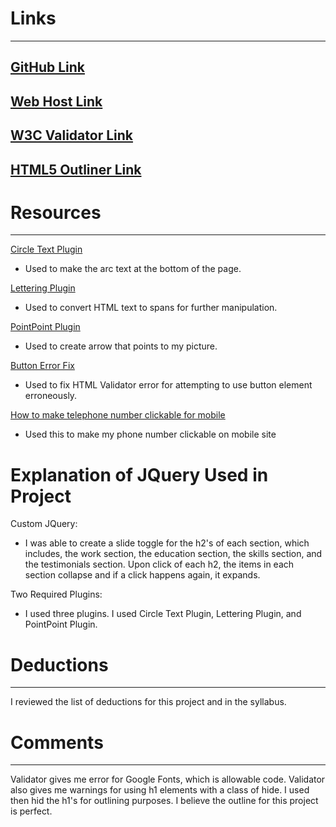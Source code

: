 # Links
___

## [GitHub Link](https://github.com/lorruche/project_resume_gibbons_lori)

## [Web Host Link](http://www.lorigibbons.com/project_resume_gibbons_lori/)

## [W3C Validator Link](https://validator.w3.org/nu/?doc=http%3A%2F%2Fwww.lorigibbons.com%2Fproject_resume_gibbons_lori%2F)

## [HTML5 Outliner Link](https://gsnedders.html5.org/outliner/process.py?url=http%3A%2F%2Fwww.lorigibbons.com%2Fproject_resume_gibbons_lori%2F)

# Resources
___
[Circle Text Plugin](http://circletype.labwire.ca/)

* Used to make the arc text at the bottom of the page.

[Lettering Plugin](https://github.com/davatron5000/Lettering.js)

* Used to convert HTML text to spans for further manipulation.

[PointPoint Plugin](https://tutorialzine.com/2011/09/jquery-pointpoint-plugin)

* Used to create arrow that points to my picture.

[Button Error Fix](https://www.sitepoint.com/community/t/having-a-problem-with-a-button-being-a-descendant-of-an-element/33158/3)

* Used to fix HTML Validator error for attempting to use button element erroneously.

[How to make telephone number clickable for mobile](http://allwebco-templates.com/support/S_smartphone-link.htm)

* Used this to make my phone number clickable on mobile site

# Explanation of JQuery Used in Project
Custom JQuery:

* I was able to create a slide toggle for the h2's of each section, which includes, the
work section, the education section, the skills section, and the testimonials
section.  Upon click of each h2, the items in each section collapse and if a
click happens again, it expands.

Two Required Plugins:

* I used three plugins.  I used Circle Text Plugin, Lettering Plugin, and PointPoint Plugin.

# Deductions
___
I reviewed the list of deductions for this project and in the syllabus.

# Comments
___
Validator gives me error for Google Fonts, which is allowable code.
Validator also gives me warnings for using h1 elements with a class of hide.  I used then hid the h1's for outlining purposes.  I believe the outline for this project is perfect.

